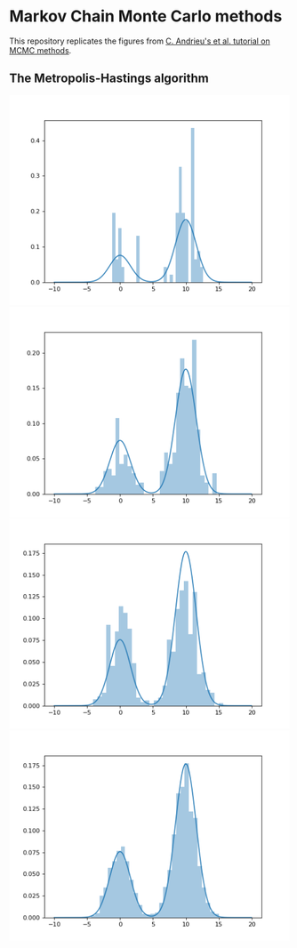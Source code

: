 # Markov Chain Monte Carlo methods

This repository replicates the figures from [C. Andrieu's et al. tutorial on MCMC methods](https://link.springer.com/article/10.1023/A:1020281327116).

## The Metropolis-Hastings algorithm

![100_iter](results/mh_100_it_100_var.png) 
![500_iter](results/mh_500_it_100_var.png)
![1000_iter](results/mh_1000_it_100_var.png)
![5000_iter](results/mh_5000_it_100_var.png)
